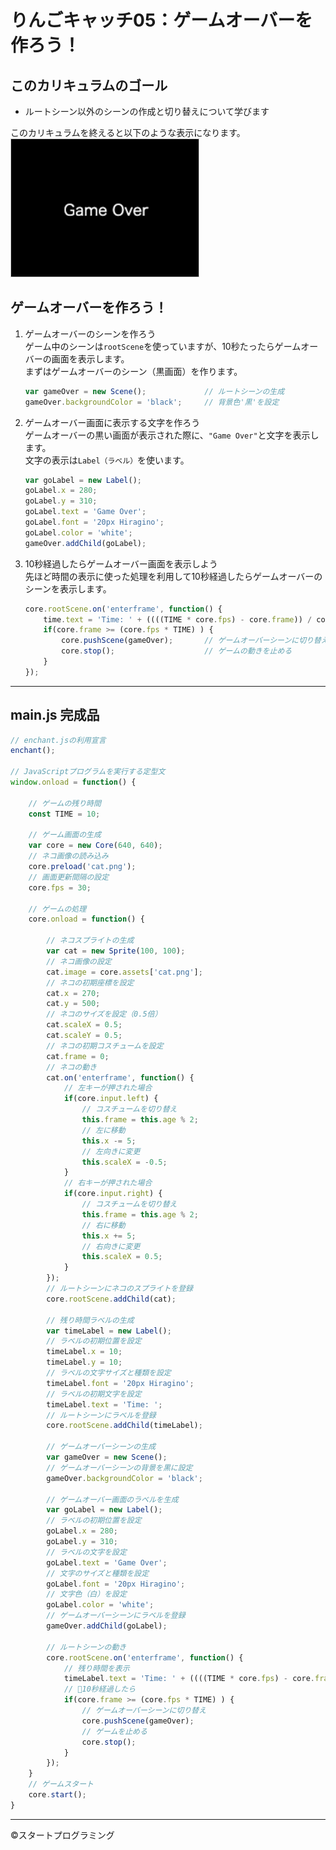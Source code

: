 # りんごキャッチ05：ゲームオーバーを作ろう！

## このカリキュラムのゴール  
  
- ルートシーン以外のシーンの作成と切り替えについて学びます  
  
このカリキュラムを終えると以下のような表示になります。  
<img src="images/06.png" width="300px;" style="border: solid 1px #ccc;">  

## ゲームオーバーを作ろう！

1. ゲームオーバーのシーンを作ろう  
ゲーム中のシーンは`rootScene`を使っていますが、10秒たったらゲームオーバーの画面を表示します。  
まずはゲームオーバーのシーン（黒画面）を作ります。  

    ```javascript
    var gameOver = new Scene();             // ルートシーンの生成
    gameOver.backgroundColor = 'black';     // 背景色'黒'を設定
    ```

2. ゲームオーバー画面に表示する文字を作ろう  
ゲームオーバーの黒い画面が表示された際に、`"Game Over"`と文字を表示します。  
文字の表示は`Label（ラベル）`を使います。  

    ```javascript
    var goLabel = new Label();
    goLabel.x = 280;
    goLabel.y = 310;
    goLabel.text = 'Game Over';
    goLabel.font = '20px Hiragino';
    goLabel.color = 'white';
    gameOver.addChild(goLabel);
    ```

3. 10秒経過したらゲームオーバー画面を表示しよう  
先ほど時間の表示に使った処理を利用して10秒経過したらゲームオーバーのシーンを表示します。  

    ```javascript
    core.rootScene.on('enterframe', function() {
        time.text = 'Time: ' + ((((TIME * core.fps) - core.frame)) / core.fps).toFixed(0);
        if(core.frame >= (core.fps * TIME) ) {
            core.pushScene(gameOver);       // ゲームオーバーシーンに切り替え
            core.stop();                    // ゲームの動きを止める
        }
    });
    ```

---  

## main.js 完成品

```javascript
// enchant.jsの利用宣言
enchant();

// JavaScriptプログラムを実行する定型文
window.onload = function() {

    // ゲームの残り時間
    const TIME = 10;

    // ゲーム画面の生成
    var core = new Core(640, 640);
    // ネコ画像の読み込み
    core.preload('cat.png');
    // 画面更新間隔の設定
    core.fps = 30;

    // ゲームの処理
    core.onload = function() {

        // ネコスプライトの生成
        var cat = new Sprite(100, 100);
        // ネコ画像の設定
        cat.image = core.assets['cat.png'];
        // ネコの初期座標を設定
        cat.x = 270;
        cat.y = 500;
        // ネコのサイズを設定（0.5倍）
        cat.scaleX = 0.5;
        cat.scaleY = 0.5;
        // ネコの初期コスチュームを設定
        cat.frame = 0;
        // ネコの動き
        cat.on('enterframe', function() {
            // 左キーが押された場合
            if(core.input.left) {
                // コスチュームを切り替え
                this.frame = this.age % 2;
                // 左に移動
                this.x -= 5;
                // 左向きに変更
                this.scaleX = -0.5;
            }
            // 右キーが押された場合
            if(core.input.right) {
                // コスチュームを切り替え
                this.frame = this.age % 2;
                // 右に移動
                this.x += 5;
                // 右向きに変更
                this.scaleX = 0.5;
            }
        });
        // ルートシーンにネコのスプライトを登録
        core.rootScene.addChild(cat);

        // 残り時間ラベルの生成
        var timeLabel = new Label();
        // ラベルの初期位置を設定
        timeLabel.x = 10;
        timeLabel.y = 10;
        // ラベルの文字サイズと種類を設定
        timeLabel.font = '20px Hiragino';
        // ラベルの初期文字を設定
        timeLabel.text = 'Time: ';
        // ルートシーンにラベルを登録
        core.rootScene.addChild(timeLabel);

        // ゲームオーバーシーンの生成
        var gameOver = new Scene();
        // ゲームオーバーシーンの背景を黒に設定
        gameOver.backgroundColor = 'black';

        // ゲームオーバー画面のラベルを生成
        var goLabel = new Label();
        // ラベルの初期位置を設定
        goLabel.x = 280;
        goLabel.y = 310;
        // ラベルの文字を設定
        goLabel.text = 'Game Over';
        // 文字のサイズと種類を設定
        goLabel.font = '20px Hiragino';
        // 文字色（白）を設定
        goLabel.color = 'white';
        // ゲームオーバーシーンにラベルを登録
        gameOver.addChild(goLabel);

        // ルートシーンの動き
        core.rootScene.on('enterframe', function() {
            // 残り時間を表示
            timeLabel.text = 'Time: ' + ((((TIME * core.fps) - core.frame)) / core.fps).toFixed(0);
            // 10秒経過したら
            if(core.frame >= (core.fps * TIME) ) {
                // ゲームオーバーシーンに切り替え
                core.pushScene(gameOver);
                // ゲームを止める
                core.stop();
            }
        });
    }
    // ゲームスタート
    core.start();
}
```

- - -  
©️スタートプログラミング  
  